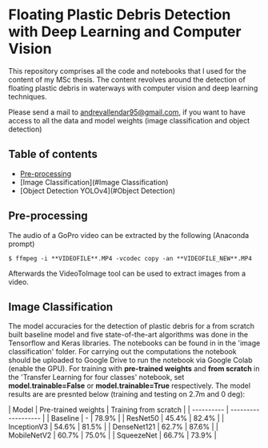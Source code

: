 # Floating Plastic Debris Detection with Deep Learning and Computer Vision
This repository comprises all the code and notebooks that I used for the content of my MSc thesis. The content revolves around the detection of floating plastic debris in waterways with computer vision and deep learning techniques.

Please send a mail to andrevallendar95@gmail.com, if you want to have access to all the data and model weights (image classification and object detection)

## Table of contents
* [Pre-processing](#Pre-processing)
* [Image Classification](#Image Classification)
* [Object Detection YOLOv4](#Object Detection)
	
## Pre-processing
The audio of a GoPro video can be extracted by the following (Anaconda prompt)

```
$ ffmpeg -i **VIDEOFILE**.MP4 -vcodec copy -an **VIDEOFILE_NEW**.MP4
```
Afterwards the VideoToImage tool can be used to extract images from a video. 

## Image Classification
The model accuracies for the detection of plastic debris for a from scratch built baseline model and five state-of-the-art algorithms was done in the Tensorflow and Keras libraries. The notebooks can be found in in the 'image classification' folder. For carrying out the computations the notebook should be uploaded to Google Drive to run the notebook via Google Colab (enable the GPU). 
For training with **pre-trained weights** and **from scratch** in the 'Transfer Learning for four classes' notebook, set **model.trainable=False** or **model.trainable=True** respectively. 
The model results are are presnted below (training and testing on 2.7m and 0 deg):


| Model       | Pre-trained weights | Training from scratch |
| ----------  | ------------------- |
| Baseline    | 	-           |		78.9%       |
| ResNet50    | 	45.4%       |		82.4%	    |
| InceptionV3 | 	54.6%       |		81.5%	    |
| DenseNet121 | 	62.7%       |		87.6%       |
| MobileNetV2 | 	60.7%       |		75.0%       |
| SqueezeNet  | 	66.7%       |		73.9%       |
